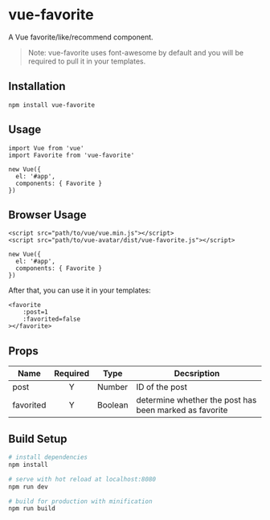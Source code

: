 # vue-favorite

A Vue favorite/like/recommend component.

> Note: vue-favorite uses font-awesome by default and you will be required to pull it in your templates.


## Installation

```
npm install vue-favorite
```

## Usage

```
import Vue from 'vue'
import Favorite from 'vue-favorite'

new Vue({
  el: '#app',
  components: { Favorite }
})
```

## Browser Usage

```
<script src="path/to/vue/vue.min.js"></script>
<script src="path/to/vue-avatar/dist/vue-favorite.js"></script>

new Vue({
  el: '#app',
  components: { Favorite }
})
```

After that, you can use it in your templates:

```
<favorite
    :post=1
    :favorited=false
></favorite>
```

## Props

| Name | Required | Type | Decsription |
|------|:--------:|------|-------------|
| post | Y        |Number| ID of the post
| favorited | Y        |Boolean| determine whether the post has been marked as favorite


## Build Setup

``` bash
# install dependencies
npm install

# serve with hot reload at localhost:8080
npm run dev

# build for production with minification
npm run build
```